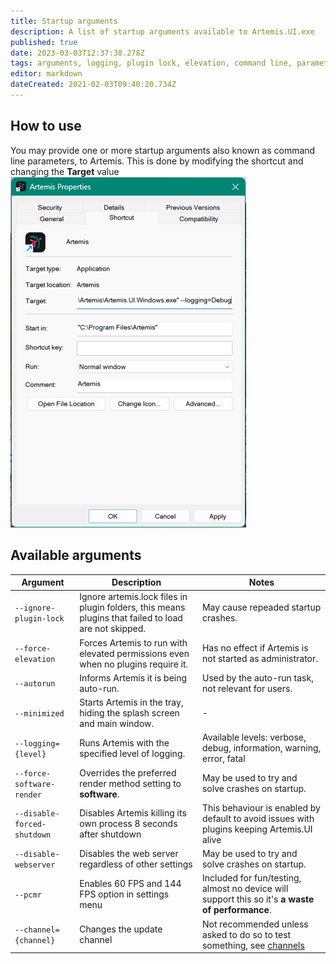 ```yaml
---
title: Startup arguments
description: A list of startup arguments available to Artemis.UI.exe
published: true
date: 2023-03-03T12:37:38.278Z
tags: arguments, logging, plugin lock, elevation, command line, parameters
editor: markdown
dateCreated: 2021-02-03T09:40:20.734Z
---
```


 ## How to use
 You may provide one or more startup arguments also known as command line parameters, to Artemis.
 This is done by modifying the shortcut and changing the **Target** value
 ![startup-arguments.png](/startup-arguments.png)

## Available arguments
| Argument                   | Description                                                                                          | Notes                                                                                            |
| -------------------------- | ---------------------------------------------------------------------------------------------------- | ------------------------------------------------------------------------------------------------ |
| `--ignore-plugin-lock`     | Ignore artemis.lock files in plugin folders, this means plugins that failed to load are not skipped. | May cause repeaded startup crashes.                                                              |
| `--force-elevation`        | Forces Artemis to run with elevated permissions even when no plugins require it.                     | Has no effect if Artemis is not started as administrator.                                        |
| `--autorun`                | Informs Artemis it is being auto-run.                                                                | Used by the auto-run task, not relevant for users.                                               |
| `--minimized`              | Starts Artemis in the tray, hiding the splash screen and main window.                                | -                                                                                                |
| `--logging={level}`        | Runs Artemis with the specified level of logging.                                                    | Available levels: verbose, debug, information, warning, error, fatal                             |
| `--force-software-render`  | Overrides the preferred render method setting to **software**.                                       | May be used to try and solve crashes on startup.                                                 |
| `--disable-forced-shutdown`| Disables Artemis killing its own process 8 seconds after shutdown                                    | This behaviour is enabled by default to avoid issues with plugins keeping Artemis.UI alive       |
| `--disable-webserver`      | Disables the web server regardless of other settings                                                 | May be used to try and solve crashes on startup.                                                 |
| `--pcmr`                   | Enables 60 FPS and 144 FPS option in settings menu                                                   | Included for fun/testing, almost no device will support this so it's **a waste of performance**. |
| `--channel={channel}`      | Changes the update channel                                                                           | Not recommended unless asked to do so to test something, see [channels](/channels)               |